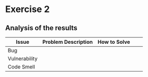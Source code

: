 # Exercise 2

## Analysis of the results

| Issue         | Problem Description | How to Solve |     |     |
| ------------- | ------------------- | ------------ | --- | --- |
| Bug           |                     |              |     |     |
| Vulnerability |                     |              |     |     |
| Code Smell    |                     |              |     |     |
